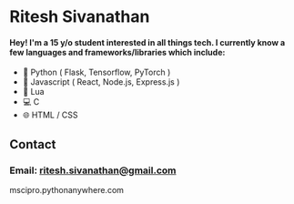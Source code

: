 # Ritesh Sivanathan
#### Hey! I'm a 15 y/o student interested in all things tech. I currently know a few languages and frameworks/libraries which include:
- 🐍 Python ( Flask, Tensorflow, PyTorch )
- 📜 Javascript ( React, Node.js, Express.js )
- 🔵 Lua
- 💻 C
- 🌐 HTML / CSS

## Contact
### Email: ritesh.sivanathan@gmail.com

mscipro.pythonanywhere.com
